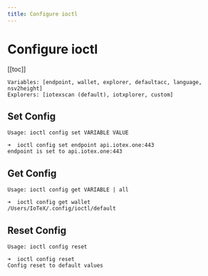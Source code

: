 ```yaml
---
title: Configure ioctl
---
```


# Configure ioctl

[[toc]]

`Variables: [endpoint, wallet, explorer, defaultacc, language, nsv2height]`\
`Explorers: [iotexscan (default), iotxplorer, custom]`

## Set Config

`Usage: ioctl config set VARIABLE VALUE`

```
➜  ioctl config set endpoint api.iotex.one:443
endpoint is set to api.iotex.one:443
```

## Get Config

`Usage: ioctl config get VARIABLE | all`

```
➜  ioctl config get wallet
/Users/IoTeX/.config/ioctl/default
```

## Reset Config

`Usage: ioctl config reset`

```
➜  ioctl config reset
Config reset to default values
```
